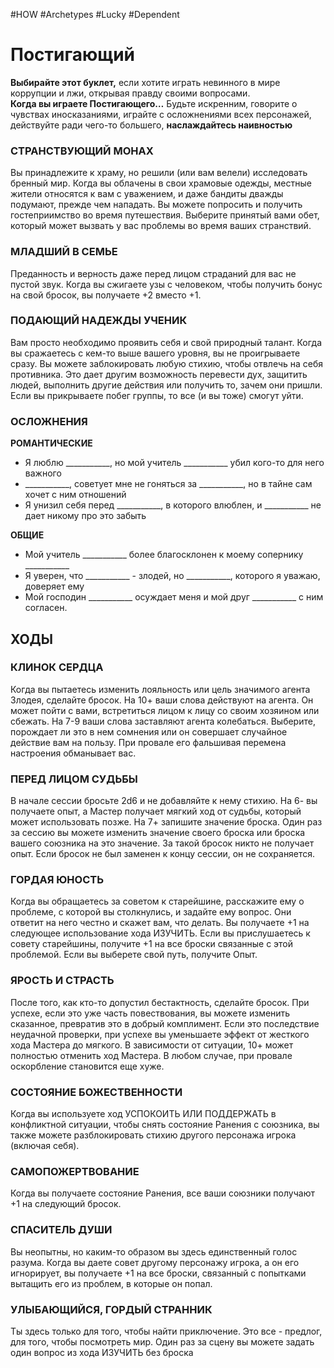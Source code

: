 #HOW  #Archetypes #Lucky #Dependent 
# Постигающий
**Выбирайте этот буклет,** если хотите играть  невинного в мире коррупции и лжи, открывая правду  своими вопросами.  
**Когда вы играете Постигающего…** Будьте  искренним, говорите о чувствах иносказаниями,  играйте с осложнениями всех персонажей, действуйте  ради чего-то большего, **наслаждайтесь  наивностью**

### СТРАНСТВУЮЩИЙ МОНАХ  
Вы принадлежите к храму, но решили (или вам велели) исследовать  бренный мир. Когда вы облачены в свои храмовые одежды, местные  жители относятся к вам с уважением, и даже бандиты дважды  подумают, прежде чем нападать. Вы можете попросить и  получить гостеприимство во время путешествия. Выберите  принятый вами обет, который может вызвать у вас проблемы во  время ваших странствий.

### МЛАДШИЙ В СЕМЬЕ  
Преданность и верность даже перед лицом страданий для вас не пустой звук.  Когда вы сжигаете узы с человеком, чтобы получить бонус на свой бросок, вы  получаете +2 вместо +1.

### ПОДАЮЩИЙ НАДЕЖДЫ УЧЕНИК  
Вам просто необходимо проявить себя и свой природный талант.  Когда вы сражаетесь с кем-то выше вашего уровня, вы не проигрываете  сразу. Вы можете заблокировать любую стихию, чтобы отвлечь на  себя противника. Это дает другим возможность перевести дух,  защитить людей, выполнить другие действия или получить то, зачем  они пришли. Если вы прикрываете побег группы, то все (и вы тоже)  смогут уйти.

### ОСЛОЖНЕНИЯ
 **РОМАНТИЧЕСКИЕ**
- Я люблю \_\_\_\_\_\_\_\_\_\_\_, но мой учитель \_\_\_\_\_\_\_\_\_\_\_ убил кого-то для  него важного  
- \_\_\_\_\_\_\_\_\_\_\_, советует мне не гоняться за \_\_\_\_\_\_\_\_\_\_\_, но в тайне сам  хочет с ним отношений  
- Я унизил себя перед \_\_\_\_\_\_\_\_\_\_\_, в которого влюблен, и \_\_\_\_\_\_\_\_\_\_\_  не дает никому про это забыть  

 **ОБЩИЕ**
- Мой учитель \_\_\_\_\_\_\_\_\_\_\_ более благосклонен к моему  сопернику \_\_\_\_\_\_\_\_\_\_\_  
- Я уверен, что \_\_\_\_\_\_\_\_\_\_\_ - злодей, но \_\_\_\_\_\_\_\_\_\_\_, которого я  уважаю, доверяет ему  
- Мой господин \_\_\_\_\_\_\_\_\_\_\_ осуждает меня и мой друг \_\_\_\_\_\_\_\_\_\_\_ с  ним согласен. 

## ХОДЫ
### КЛИНОК СЕРДЦА  
Когда вы пытаетесь изменить лояльность или цель значимого  агента Злодея, сделайте бросок. На 10+ ваши слова действуют на  агента. Он может пойти с вами, встретиться лицом к лицу со  своим хозяином или сбежать. На 7-9 ваши слова заставляют агента  колебаться. Выберите, порождает ли это в нем сомнения или он  совершает случайное действие вам на пользу. При провале его  фальшивая перемена настроения обманывает вас.  

### ПЕРЕД ЛИЦОМ СУДЬБЫ  
В начале сессии бросьте 2d6 и не добавляйте к нему стихию. На 6-  вы получаете опыт, а Мастер получает мягкий ход от судьбы,  который может использовать позже. На 7+ запишите значение  броска. Один раз за сессию вы можете изменить значение своего  броска или броска вашего союзника на это значение. За такой  бросок никто не получает опыт. Если бросок не был заменен к  концу сессии, он не сохраняется.  

### ГОРДАЯ ЮНОСТЬ  
Когда вы обращаетесь за советом к старейшине, расскажите ему о  проблеме, с которой вы столкнулись, и задайте ему вопрос. Они  ответит на него честно и скажет вам, что делать. Вы получаете +1  на следующее использование хода ИЗУЧИТЬ. Если вы  прислушаетесь к совету старейшины, получите +1 на все броски  связанные с этой проблемой. Если вы выберете свой путь,  получите Опыт.  

### ЯРОСТЬ И СТРАСТЬ  
После того, как кто-то допустил бестактность, сделайте бросок.  При успехе, если это уже часть повествования, вы можете  изменить сказанное, превратив это в  добрый комплимент. Если  это последствие неудачной проверки, при успехе вы уменьшаете  эффект от жесткого хода Мастера до мягкого. В зависимости от  ситуации, 10+ может полностью отменить ход Мастера. В любом  случае, при провале оскорбление становится еще хуже.  

### СОСТОЯНИЕ БОЖЕСТВЕННОСТИ  
Когда вы используете ход УСПОКОИТЬ ИЛИ ПОДДЕРЖАТЬ в  конфликтной ситуации, чтобы снять состояние Ранения с  союзника, вы также можете разблокировать стихию другого  персонажа игрока (включая себя).  

### САМОПОЖЕРТВОВАНИЕ  
Когда вы получаете состояние Ранения, все ваши союзники  получают +1 на следующий бросок.

### СПАСИТЕЛЬ ДУШИ  
Вы неопытны, но каким-то образом вы здесь  единственный голос разума. Когда вы даете совет другому  персонажу игрока, а он его игнорирует, вы получаете +1 на  все броски, связанный с попытками вытащить его из  проблем, в которые он попал.  

### УЛЫБАЮЩИЙСЯ, ГОРДЫЙ СТРАННИК  
Ты здесь только для того, чтобы найти приключение. Это  все - предлог, для того, чтобы посмотреть мир. Один раз  за сцену вы можете задать один вопрос из хода ИЗУЧИТЬ  без броска